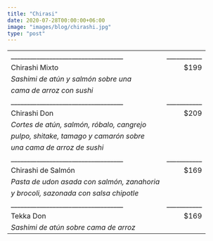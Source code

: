 ```yaml
---
title: "Chirasi"
date: 2020-07-28T00:00:00+06:00
image: "images/blog/chirashi.jpg"
type: "post"
---
```


|                                 |           |
|:--------------------------------|----------:|
|___________________________________|___________|
| Chirashi Mixto                    | $199     |
| *Sashimi de atún y salmón sobre una*   |    |
| *cama de arroz con sushi*         |         |
|___________________________________|___________|
| Chirashi Don                      | $209       |
| *Cortes de atún, salmón, róbalo, cangrejo*| |
| *pulpo, shitake, tamago y camarón sobre*| |
| *una cama de arroz de sushi*      |           |
|___________________________________|___________|
| Chirashi de Salmón                | $169       |
| *Pasta de udon asada con salmón, zanahoria*| |
| *y brocoli, sazonada con salsa chipotle*| |
|___________________________________|___________|
| Tekka Don                         | $169       |
| *Sashimi de atún sobre cama de arroz*| |
